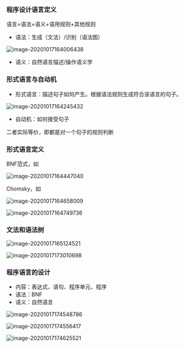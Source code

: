 ### 程序设计语言定义

语言=语法+语义+语用规则+其他规则

- 语法：生成（文法）/识别（语法图）

![image-20201017164006438](https://imagebag.oss-cn-chengdu.aliyuncs.com/img/image-20201017164006438.png)

- 语义：自然语言描述/操作语义学

### 形式语言与自动机

- 形式语言：描述句子如何产生。根据语法规则生成符合该语言的句子。

![image-20201017164245432](https://imagebag.oss-cn-chengdu.aliyuncs.com/img/image-20201017164245432.png)

- 自动机：如何接受句子

二者实际等价，即都是对一个句子的规则判断

### 形式语言定义

BNF范式，如

![image-20201017164447040](https://imagebag.oss-cn-chengdu.aliyuncs.com/img/image-20201017164447040.png)

Chomsky，如

![image-20201017164658009](https://imagebag.oss-cn-chengdu.aliyuncs.com/img/image-20201017164658009.png)

![image-20201017164749736](https://imagebag.oss-cn-chengdu.aliyuncs.com/img/image-20201017164749736.png)

### 文法和语法树

![image-20201017165124521](https://imagebag.oss-cn-chengdu.aliyuncs.com/img/image-20201017165124521.png)

![image-20201017173010698](https://imagebag.oss-cn-chengdu.aliyuncs.com/img/image-20201017173010698.png)

### 程序语言的设计

- 内容：表达式、语句、程序单元、程序
- 语法：BNF
- 语义：自然语言

![image-20201017174548786](https://imagebag.oss-cn-chengdu.aliyuncs.com/img/image-20201017174548786.png)

![image-20201017174556417](https://imagebag.oss-cn-chengdu.aliyuncs.com/img/image-20201017174556417.png)

![image-20201017174625521](https://imagebag.oss-cn-chengdu.aliyuncs.com/img/image-20201017174625521.png)